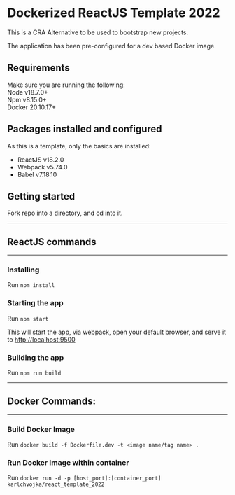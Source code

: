 # Dockerized ReactJS Template 2022

This is a CRA Alternative to be used to bootstrap new projects.

The application has been pre-configured for a dev based Docker image.

## Requirements
Make sure you are running the following:  
Node v18.7.0+  
Npm v8.15.0+  
Docker 20.10.17+

## Packages installed and configured
As this is a template, only the basics are installed:

- ReactJS v18.2.0
- Webpack v5.74.0
- Babel v7.18.10

## Getting started
Fork repo into a directory, and cd into it.

___
## ReactJS commands
___

### Installing
Run `npm install`

### Starting the app
Run `npm start`

This will start the app, via webpack, open your default browser, and serve it to [http://localhost:9500](http://localhost:9500)

### Building the app
Run `npm run build`
___
## Docker Commands:
___

### Build Docker Image
Run `docker build -f Dockerfile.dev -t <image name/tag name> .`

### Run Docker Image within container
Run `docker run -d -p [host_port]:[container_port] karlchvojka/react_template_2022`